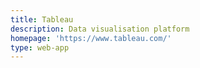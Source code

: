 ```yaml
---
title: Tableau
description: Data visualisation platform
homepage: 'https://www.tableau.com/'
type: web-app
---
```

